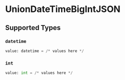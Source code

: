 # UnionDateTimeBigIntJSON


## Supported Types

### `datetime`

```python
value: datetime = /* values here */
```

### `int`

```python
value: int = /* values here */
```

